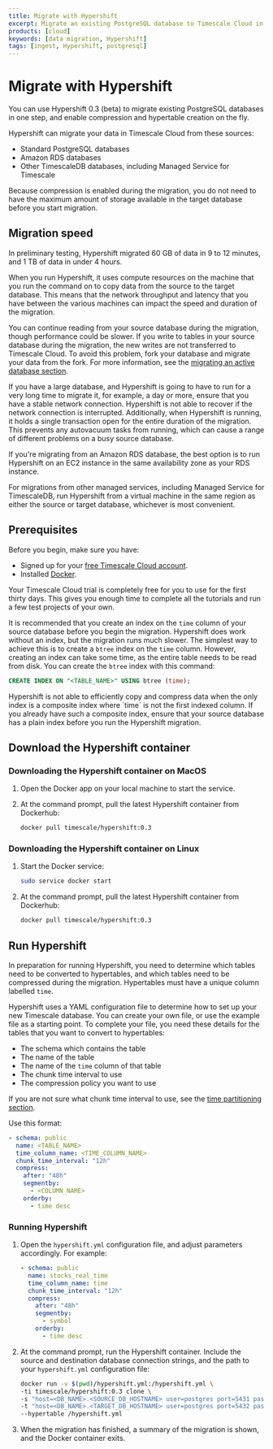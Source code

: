 ```yaml
---
title: Migrate with Hypershift
excerpt: Migrate an existing PostgreSQL database to Timescale Cloud in a single step
products: [cloud]
keywords: [data migration, Hypershift]
tags: [ingest, Hypershift, postgresql]
---
```


# Migrate with Hypershift

You can use Hypershift&nbsp;0.3&nbsp;(beta) to migrate existing PostgreSQL
databases in one step, and enable compression and hypertable creation on the
fly.

Hypershift can migrate your data in Timescale Cloud from these sources:

*   Standard PostgreSQL databases
*   Amazon RDS databases
*   Other TimescaleDB databases, including Managed Service for Timescale

Because compression is enabled during the migration, you do not need to have the
maximum amount of storage available in the target database before you start
migration.

## Migration speed

In preliminary testing, Hypershift migrated 60&nbsp;GB of data in 9 to 12
minutes, and 1&nbsp;TB of data in under 4 hours.

When you run Hypershift, it uses compute resources on the machine that you run
the command on to copy data from the source to the target database. This means
that the network throughput and latency that you have between the various
machines can impact the speed and duration of the migration.

You can continue reading from your source database during the migration, though
performance could be slower. If you write to tables in your source database
during the migration, the new writes are not transferred to Timescale Cloud. To
avoid this problem, fork your database and migrate your data from the fork. For
more information, see the
[migrating an active database section][migrate-active].

<Highlight type="important">
If you have a large database, and Hypershift is going to have to run for a very
long time to migrate it, for example, a day or more, ensure that you have a
stable network connection. Hypershift is not able to recover if the network
connection is interrupted. Additionally, when Hypershift is running, it holds a
single transaction open for the entire duration of the migration. This prevents
any autovacuum tasks from running, which can cause a range of different
problems on a busy source database.
</Highlight>

If you're migrating from an Amazon RDS database, the best option is to run
Hypershift on an EC2 instance in the same availability zone as your RDS
instance.

For migrations from other managed services, including Managed Service for
TimescaleDB, run Hypershift from a virtual machine in the same region as either
the source or target database, whichever is most convenient.

## Prerequisites

Before you begin, make sure you have:

*   Signed up for your [free Timescale Cloud account][cloud-install].
*   Installed [Docker][docker-install].

<Highlight type="cloud" header="Run all tutorials free" button="Try for free">
Your Timescale Cloud trial is completely free for you to use for the first
thirty days. This gives you enough time to complete all the tutorials and run
a few test projects of your own.
</Highlight>

It is recommended that you create an index on the `time` column of your source
database before you begin the migration. Hypershift does work without an index,
but the migration runs much slower. The simplest way to achieve this is to
create a `btree` index on the `time` column. However, creating an index can take
some time, as the entire table needs to be read from disk. You can create the
`btree` index with this command:

```sql
CREATE INDEX ON "<TABLE_NAME>" USING btree (time);
```

<Highlight type="important">
Hypershift is not able to efficiently copy and compress data when the only
index is a composite index where `time` is not the first indexed column. If you
already have such a composite index, ensure that your source database has a
plain index before you run the Hypershift migration.
</Highlight>

## Download the Hypershift container

<Tabs label="Download Hypershift">

<Tab title="MacOS">

<Procedure>

### Downloading the Hypershift container on MacOS

1.  Open the Docker app on your local machine to start the service.

1.  At the command prompt, pull the latest Hypershift container from Dockerhub:

    ```bash
    docker pull timescale/hypershift:0.3
    ```

</Procedure>

</Tab>

<Tab title="Linux">

<Procedure>

### Downloading the Hypershift container on Linux

1.  Start the Docker service:

    ```bash
    sudo service docker start
    ```

1.  At the command prompt, pull the latest Hypershift container from Dockerhub:

    ```bash
    docker pull timescale/hypershift:0.3
    ```

</Procedure>

</Tab>

</Tabs>

## Run Hypershift

In preparation for running Hypershift, you need to determine which tables need
to be converted to hypertables, and which tables need to be compressed during
the migration. Hypertables must have a unique column labelled `time`.

Hypershift uses a YAML configuration file to determine how to set up your new
Timescale database. You can create your own file, or use the example file as a
starting point. To complete your file, you need these details for the tables
that you want to convert to hypertables:

*   The schema which contains the table
*   The name of the table
*   The name of the `time` column of that table
*   The chunk time interval to use
*   The compression policy you want to use

If you are not sure what chunk time interval to use, see the
[time partitioning section][chunk-time].

Use this format:

```yml
- schema: public
  name: <TABLE_NAME>
  time_column_name: <TIME_COLUMN_NAME>
  chunk_time_interval: "12h"
  compress:
    after: "48h"
    segmentby:
      - <COLUMN_NAME>
    orderby:
      - time desc
```

<Procedure>

### Running Hypershift

1.  Open the `hypershift.yml` configuration file, and adjust parameters
    accordingly. For example:

    ```yml
    - schema: public
      name: stocks_real_time
      time_column_name: time
      chunk_time_interval: "12h"
      compress:
        after: "48h"
        segmentby:
          - symbol
        orderby:
          - time desc
    ```

1.  At the command prompt, run the Hypershift container. Include the source and
    destination database connection strings, and the path to your `hypershift.yml`
    configuration file:

    ```bash
    docker run -v $(pwd)/hypershift.yml:/hypershift.yml \
    -ti timescale/hypershift:0.3 clone \
    -s "host=<DB_NAME>.<SOURCE_DB_HOSTNAME> user=postgres port=5431 password=<DB_PASSWORD>" \
    -t "host=<DB_NAME>.<TARGET_DB_HOSTNAME> user=postgres port=5432 password=<DB_PASSWORD>" \
    --hypertable /hypershift.yml
    ```

1.  When the migration has finished, a summary of the migration is shown, and
    the Docker container exits.

</Procedure>

[cloud-install]: /getting-started/latest/
[docker-install]: https://docs.docker.com/get-docker/
[chunk-time]: /use-timescale/:currentVersion:/hypertables/about-hypertables#best-practices-for-time-partitioning
[migrate-active]: /use-timescale/:currentVersion:/migrate-data/FIXME
